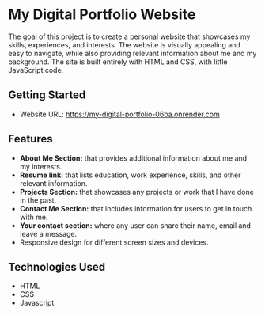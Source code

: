 # My Digital Portfolio Website

The goal of this project is to create a personal website that showcases my skills, experiences, and interests. The website is visually appealing and easy to navigate, while also providing relevant information about me and my background. The site is built entirely with HTML and CSS, with little JavaScript code.

## Getting Started

* Website URL: https://my-digital-portfolio-06ba.onrender.com

## Features

* **About Me Section:**  that provides additional information about me and my interests.
* **Resume link:** that lists education, work experience, skills, and other relevant information.
* **Projects Section:** that showcases any projects or work that I have done in the past.
* **Contact Me Section:** that includes information for users to get in touch with me.
* **Your contact section:** where any user can share their name, email and leave a message.
* Responsive design for different screen sizes and devices.

## Technologies Used

* HTML
* CSS
* Javascript

